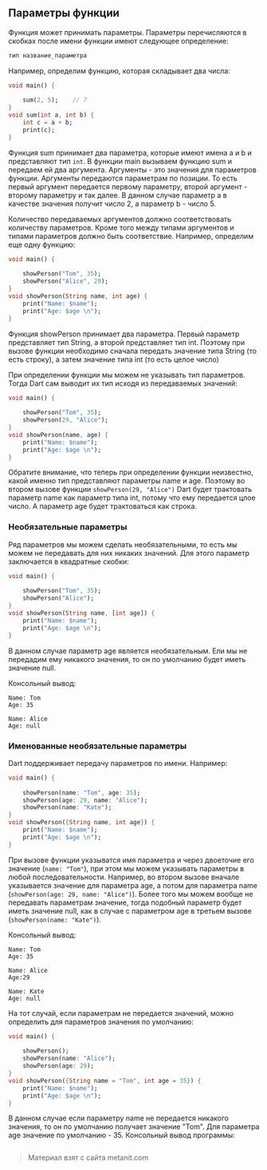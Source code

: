 ## Параметры функции

Функция может принимать параметры. Параметры перечисляются в скобках после имени функции имеют следующее определение:

```dart
тип название_параметра
```

Например, определим функцию, которая складывает два числа:

```dart
void main() {
    
    sum(2, 5);    // 7
}
void sum(int a, int b) {
    int c = a + b;
    print(c);
}
```

Функция sum принимает два параметра, которые имеют имена a и b и представляют тип `int`. В функции main вызываем функцию sum и передаем ей два аргумента. Аргументы - это значения для параметров функции. Аргументы передаются параметрам по позиции. То есть первый аргумент передается первому параметру, второй аргумент - второму параметру и так далее. В данном случае параметр a в качестве значения получит число 2, а параметр b - число 5.

Количество передаваемых аргументов должно соответствовать количеству параметров. Кроме того между типами аргументов и типами параметров должно быть соответствие. Например, определим еще одну функцию:

```dart
void main() {
    
    showPerson("Tom", 35);
    showPerson("Alice", 29);
}
void showPerson(String name, int age) {
    print("Name: $name");
    print("Age: $age \n");
}
```

Функция showPerson принимает два параметра. Первый параметр представляет тип String, а второй представляет тип int. Поэтому при вызове функции необходимо сначала передать значение типа String (то есть строку), а затем значение типа int (то есть целое число)

При определении функции мы можем не указывать тип параметров. Тогда Dart сам выводит их тип исходя из передаваемых значений:

```dart
void main() {
    
    showPerson("Tom", 35);
    showPerson(29, "Alice");
}
void showPerson(name, age) {
    print("Name: $name");
    print("Age: $age \n");
}
```

Обратите внимание, что теперь при определении функции неизвестно, какой именно тип представляют параметры name и age. Поэтому во втором вызове функции `showPerson(29, "Alice")` Dart будет трактовать параметр name как параметр типа int, потому что ему передается цлое число. А параметр age будет трактоваться как строка.

### Необязательные параметры

Ряд параметров мы можем сделать необязательными, то есть мы можем не передавать для них никаких значений. Для этого параметр заключается в квадратные скобки:

```dart
void main() {
    
    showPerson("Tom", 35);
    showPerson("Alice");
}
void showPerson(String name, [int age]) {
    print("Name: $name");
    print("Age: $age \n");
}
```

В данном случае параметр age является необязательным. Ели мы не передадим ему никакого значения, то он по умолчанию будет иметь значение null.

Консольный вывод:

```
Name: Tom
Age: 35

Name: Alice
Age: null
```

### Именованные необязательные параметры

Dart поддерживает передачу параметров по имени. Например:

```dart
void main() {
    
    showPerson(name: "Tom", age: 35);
    showPerson(age: 29, name: "Alice");
    showPerson(name: "Kate");
}
void showPerson({String name, int age}) {
    print("Name: $name");
    print("Age: $age \n");
}
```

При вызове функции указыватся имя параметра и через двоеточие его значение (`name: "Tom"`), при этом мы можем указывать параметры в любой последовательности. Например, во втором вызове вначале указывается значение для параметра age, а потом для параметра name (`showPerson(age: 29, name: "Alice")`). Более того мы можем вообще не передавать параметрам значение, тогда подобный параметр будет иметь значение null, как в случае с параметром age в третьем вызове (`showPerson(name: "Kate")`).

Консольный вывод:

```
Name: Tom
Age: 35

Name: Alice
Age:29

Name: Kate
Age: null
```

На тот случай, если параметрам не передается значений, можно определить для параметров значения по умолчанию:

```dart
void main() {
    
    showPerson();
    showPerson(name: "Alice");
    showPerson(age: 29);
}
void showPerson({String name = "Tom", int age = 35}) {
    print("Name: $name");
    print("Age: $age \n");
}
```

В данном случае если параметру name не передается никакого значения, то он по умолчанию получает значение "Tom". Для параметра age значение по умолчанию - 35. Консольный вывод программы:

```

```


> Материал взят с сайта metanit.com